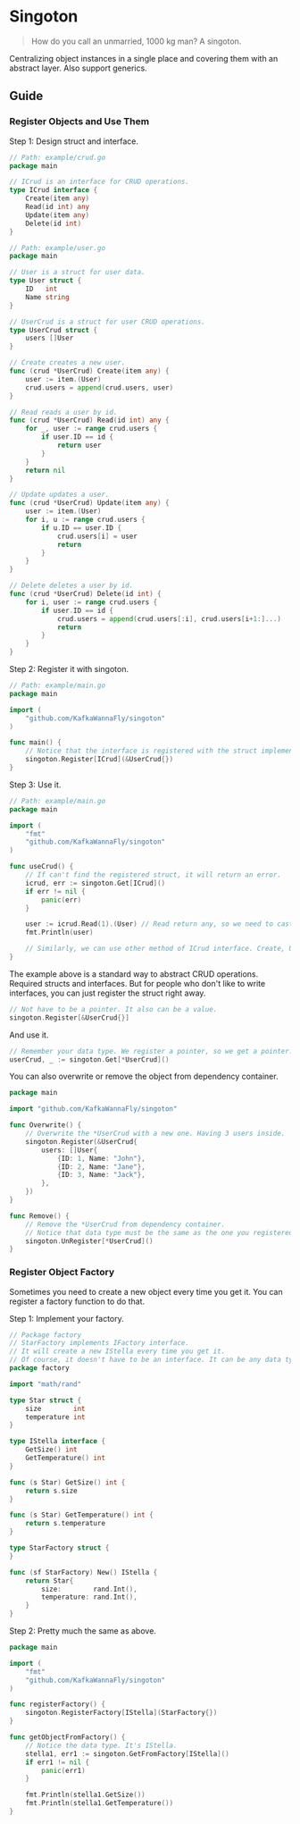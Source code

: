 # Singoton

> How do you call an unmarried, 1000 kg man? A singoton.

Centralizing object instances in a single place and covering them with an abstract layer. Also support generics.

## Guide

### Register Objects and Use Them
Step 1: Design struct and interface.
```go
// Path: example/crud.go
package main

// ICrud is an interface for CRUD operations.
type ICrud interface {
	Create(item any)
	Read(id int) any
	Update(item any)
	Delete(id int)
}
```

```go
// Path: example/user.go
package main

// User is a struct for user data.
type User struct {
    ID   int
    Name string
}

// UserCrud is a struct for user CRUD operations.
type UserCrud struct {
    users []User
}

// Create creates a new user.
func (crud *UserCrud) Create(item any) {
    user := item.(User)
    crud.users = append(crud.users, user)
}

// Read reads a user by id.
func (crud *UserCrud) Read(id int) any {
    for _, user := range crud.users {
        if user.ID == id {
            return user
        }
    }
    return nil
}

// Update updates a user.
func (crud *UserCrud) Update(item any) {
    user := item.(User)
    for i, u := range crud.users {
        if u.ID == user.ID {
            crud.users[i] = user
            return
        }
    }
}

// Delete deletes a user by id.
func (crud *UserCrud) Delete(id int) {
    for i, user := range crud.users {
        if user.ID == id {
            crud.users = append(crud.users[:i], crud.users[i+1:]...)
            return
        }
    }
}
```

Step 2: Register it with singoton.
```go
// Path: example/main.go
package main

import (
	"github.com/KafkaWannaFly/singoton"
)

func main() {
	// Notice that the interface is registered with the struct implementing it.
	singoton.Register[ICrud](&UserCrud{})
}

```

Step 3: Use it.

```go
// Path: example/main.go
package main

import (
	"fmt"
	"github.com/KafkaWannaFly/singoton"
)

func useCrud() {
	// If can't find the registered struct, it will return an error.
	icrud, err := singoton.Get[ICrud]()
	if err != nil {
		panic(err)
	}

	user := icrud.Read(1).(User) // Read return any, so we need to cast it to User.
	fmt.Println(user)

	// Similarly, we can use other method of ICrud interface. Create, Update, Delete.
}

```


The example above is a standard way to abstract CRUD operations. Required structs and interfaces. But for people who don't like to write interfaces, you can just register the struct right away.

```go
// Not have to be a pointer. It also can be a value.
singoton.Register[&UserCrud{}]
```
And use it.
```go
// Remember your data type. We register a pointer, so we get a pointer.
userCrud, _ := singoton.Get[*UserCrud]()
```

You can also overwrite or remove the object from dependency container.

```go
package main

import "github.com/KafkaWannaFly/singoton"

func Overwrite() {
	// Overwrite the *UserCrud with a new one. Having 3 users inside.
	singoton.Register(&UserCrud{
		users: []User{
			{ID: 1, Name: "John"},
			{ID: 2, Name: "Jane"},
			{ID: 3, Name: "Jack"},
		},
	})
}

func Remove() {
	// Remove the *UserCrud from dependency container.
	// Notice that data type must be the same as the one you registered.
	singoton.UnRegister[*UserCrud]()
}

```

### Register Object Factory

Sometimes you need to create a new object every time you get it. You can register a factory function to do that.

Step 1: Implement your factory.

```go
// Package factory 
// StarFactory implements IFactory interface.
// It will create a new IStella every time you get it.
// Of course, it doesn't have to be an interface. It can be any data type.
package factory

import "math/rand"

type Star struct {
	size        int
	temperature int
}

type IStella interface {
	GetSize() int
	GetTemperature() int
}

func (s Star) GetSize() int {
	return s.size
}

func (s Star) GetTemperature() int {
	return s.temperature
}

type StarFactory struct {
}

func (sf StarFactory) New() IStella {
	return Star{
		size:        rand.Int(),
		temperature: rand.Int(),
	}
}

```

Step 2: Pretty much the same as above.

```go
package main

import (
	"fmt"
	"github.com/KafkaWannaFly/singoton"
)

func registerFactory() {
	singoton.RegisterFactory[IStella](StarFactory{})
}

func getObjectFromFactory() {
	// Notice the data type. It's IStella.
	stella1, err1 := singoton.GetFromFactory[IStella]()
	if err1 != nil {
		panic(err1)
	}

	fmt.Println(stella1.GetSize())
	fmt.Println(stella1.GetTemperature())
}

```